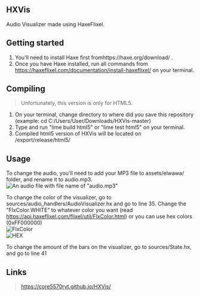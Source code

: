 ## HXVis
Audio Visualizer made using HaxeFlixel.

## Getting started
1. You'll need to install Haxe first fromhttps://haxe.org/download/ .
2. Once you have Haxe installed, run all commands from https://haxeflixel.com/documentation/install-haxeflixel/ on your terminal.

## Compiling
> Unfortunately, this version is only for HTML5.
1. On your terminal, change directory to where did you save this repository (example: cd C:/Users/User/Downloads/HXVis-master)
2. Type and run "lime build html5" or "lime test html5" on your terminal.
3. Compiled html5 version of HXVis will be located on /export/release/html5/

## Usage
To change the audio, you'll need to add your MP3 file to assets/elwawa/ folder, and rename it to audio.mp3.
<br/> ![An audio file with file name of "audio.mp3"](https://github.com/Core5570RYT/HXVis/assets/73734126/53ff3007-8418-4a5b-9068-95e57970dc68)

To change the color of the visualizer, go to sources/audio_handlers/AudioVisualizer.hx and go to line 35.
Change the "FlxColor.WHITE" to whatever color you want (read https://api.haxeflixel.com/flixel/util/FlxColor.html) or you can use hex colors (0xFF000000)
<br/> ![FlxColor](https://github.com/Core5570RYT/HXVis/assets/73734126/fceaab7e-ca5d-478a-80a2-2b08dd1b7af1)
<br/> ![HEX](https://github.com/Core5570RYT/HXVis/assets/73734126/7db7a466-7551-4d98-9119-96292c026802)

To change the amount of the bars on the visualizer, go to sources/State.hx, and go to line 41

## Links
> https://core5570ryt.github.io/HXVis/ 
